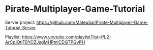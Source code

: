 # Pirate-Multiplayer-Game-Tutorial

Server project: https://github.com/MateuSai/Pirate-Multiplayer-Game-Tutorial-Server

Playlist: https://www.youtube.com/playlist?list=PL2-ArCpIQtjF8YOZJsgMHPmlCDGTPGvPH
